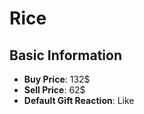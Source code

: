 # Rice

## Basic Information

- **Buy Price**: 132$
- **Sell Price**: 62$
- **Default Gift Reaction**: Like
